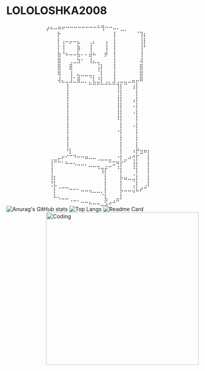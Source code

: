 # LOLOLOSHKA2008              
 ⠀  ⠀⠀⠀⠀⠀ ⠀ ⠀⠀⡴⠦⠤⠶⠖⠒⠒⠒⠒⠒⠒⠒⠒⠓⢻⠒⠒⠤⠄⣀⡀⠀⠀⠀
⠀⠀⠀⠀⠀⠀⠀⠀⠀⠀⠀⠀⠀⡗⠀⠀⠀⠀⠀⠀⠀⠀⠀⠀⠀⠀⠀⢸⠀⠀⠀⠀⠀⠈⢹⡆⠀
⠀⠀⠀⠀⠀⠀⠀⠀⠀⠀⠀⠀⠀⡇⢠⠤⡤⠤⣄⠀⠀⢀⡄⠀⠀⢠⠀⢸⠀⠀⠀⠀⠀⠀⢸⡇⠀
⠀⠀⠀⠀⠀⠀⠀⠀⠀⠀⠀⠀⠀⡇⢸⠀⠀⠀⣷⠀⠀⢸⠀⠀⠀⢸⠀⢸⠀⠀⠀⠀⠀⠀⢸⠃⠀
⠀⠀⠀⠀⠀⠀⠀⠀⠀⠀⠀⠀⠀⣷⠘⠦⠤⠤⣧⠄⠄⣼⠦⠀⠀⡾⠀⢸⠀⠀⠀⠀⠀⠀⢸⠀⠀
⠀⠀⠀⠀⠀⠀⠀⠀⠀⠀⠀⠀⠀⣿⠀⠀⢀⣀⣳⠂⠀⢸⣄⣀⠀⠀⠀⢸⠀⠀⠀⠀⠀⠀⢼⠀⠀
⠀⠀⠀⠀⠀⠀⠀⠀⠀⠀⠀⠀⠀⣿⠀⠀⣿⠀⠀⠀⠀⠀⠀⢨⡇⠀⠀⢸⠀⠀⠀⠀⠀⠀⣿⠀⠀
⠀⠀⠀⠀⠀⠀⠀⠀⠀⠀⠀⠀⠀⢿⠀⠀⢸⠀⣄⣀⣀⣀⡀⠈⡇⠀⠀⢸⠀⠀⠀⠀⠀⠀⣿⠀⠀
⠀⠀⠀⠀⠀⠀⠀⠀⠀⠀⠀⠀⠀⢼⣄⣀⣸⣁⣿⣀⡀⡈⣇⣘⡇⢀⡀⣸⢀⣀⣀⣀⣤⡤⠿⠀⠀
⠀⠀⠀⠀⠀⠀⠀⠀⠀⠀⠀⠀⠀⠀⠀⢸⠀⠀⠀⠀⠀⠉⠉⠉⠉⠉⠉⠉⢹⡇⠉⠀⢰⡇⠀⠀⠀
⠀⠀⠀⠀⠀⠀⠀⠀⠀⠀⠀⠀⠀⠀⠀⢸⠀⠀⠀⠀⠀⠀⠀⠀⠀⠀⠀⠀⢘⡇⠀⠀⠀⡇⠀⠀⠀
⠀⠀⠀⠀⠀⠀⠀⠀⠀⠀⠀⠀⠀⠀⠀⢸⠀⠀⠀⠀⠀⠀⠀⠀⠀⠀⠀⠀⢸⡇⠀⠀⢠⡇⠀⠀⠀
⠀⠀⠀⠀⠀⠀⠀⠀⠀⠀⠀⠀⠀⠀⠀⢸⠀⠀⠀⠀⠀⠀⠀⠀⠀⠀⠀⠀⢸⡇⠀⠀⠠⡇⠀⠀⠀
⠀⠀⠀⠀⠀⠀⠀⠀⠀⠀⠀⠀⠀⠀⠀⢸⠀⠀⠀⠀⠀⠀⠀⠀⠀⠀⠀⠀⢸⡇⠀⠀⠠⡇⠀⠀⠀
⠀⠀⠀⠀⠀⠀⠀⠀⠀⠀⠀⠀⠀⠀⠀⢸⠀⠀⠀⠀⠀⠀⠀⠀⠀⠀⠀⠀⠸⡇⠀⠀⠀⡇⠀⠀⠀
⠀⠀⠀⠀⠀⠀⠀⠀⠀⠀⠀⠀⠀⠀⠀⢸⠀⠀⠀⠀⠀⠀⠀⠀⠀⠀⠀⠀⠀⡇⠀⠀⠠⡇⠀⠀⠀
⠀⠀⠀⠀⠀⠀⠀⠀⠀⠀⠀⠀⠀⠀⠀⢸⠀⠀⠀⠀⠀⠀⠀⠀⠀⠀⠀⠀⠐⡇⠀⠀⠀⡇⠀⠀⠀
⠀⠀⠀⠀⠀⠀⠀⠀⠀⠀⠀⠀⠀⠀⠀⢸⠀⠀⠀⠀⠀⠀⠀⠀⠀⠀⠀⠀⠀⡇⠀⠀⠀⡇⠀⠀⠀
⠀⠀⠀⠀⠀⠀⠀⠀⠀⠀⠀⠀⠀⠀⠀⢸⠀⠀⠀⠀⠀⠀⠀⠀⠀⠀⠀⠀⠀⡇⠀⠀⠀⡇⠀⠀⠀
⠀⠀⠀⠀⠀⠀⠀⠀⠀⠀⠀⠀⠀⠀⠀⠘⡇⠀⠀⠀⠀⠀⠀⠀⠀⠀⠀⠀⠀⡇⠀⠀⠰⡟⣲⠶⡆
⠀⠀⠀⠀⠀⠀⠀⠀⠀⠀⠀⢀⣀⡤⠖⠊⠉⠙⠒⠒⠶⠤⠤⢀⣀⣀⣀⠀⠐⡇⣀⠴⢚⡏⠀⠀⡇
⠀⠀⠀⠀⠀⠀⠀⠀⠀⠀⠀⢸⠉⠉⠁⠓⠒⠢⠤⠤⠄⣀⣀⣀⠀⢀⣉⠭⢛⡏⠁⠀⢸⡇⠀⠀⡇
⠀⠀⠀⠀⠀⠀⠀⠀⠀⠀⠀⢸⠀⠀⠀⠀⠀⠀⠀⠀⠀⠀⠀⠈⢹⡏⠀⠀⠈⡇⠀⠀⠈⡇⠀⠀⡇
⠀⠀⠀⠀⠀⠀⠀⠀⠀⠀⠀⢸⡆⠀⠀⠀⠀⠀⠀⠀⠀⠀⠀⠀⠀⡇⠀⠀⠀⡧⣤⣀⣈⡇⠀⠀⡇
⠀⠀⠀⠀⠀⠀⠀⠀⠀⠀⠀⢘⣇⠀⠀⠀⠀⠀⠀⠀⠀⠀⠀⠀⠀⡇⠀⠀⠀⡇⠀⠀⢈⡇⠀⢀⡇
⠀⠀⠀⠀⠀⠀⠀⠀⠀⠀⠀⠀⡇⠈⠉⠉⠒⠒⠂⠤⠤⢤⣀⣀⡀⡇⠀⠀⠀⡧⠤⠤⢬⠧⠞⠉⠀
⠀⠀⠀⠀⠀⠀⠀⠀⠀⠀⠀⠀⠧⢄⣀⣀⠀⠀⠀⠀⠀⠀⠀⠀⠈⣇⠀⠀⣀⡇⠀⠀⠀⠀⠀⠀⠀
⠀⠀⠀⠀⠀⠀⠀⠀⠀⠀⠀⠀⠀⠀⠀⠀⠈⠉⠁⠒⠒⠦⠤⠤⣀⣫⠴⠚⠉⠀⠀⠀⠀⠀⠀⠀⠀⠀⠀⠀⠀⠀⠀
![Anurag's GitHub stats](https://github-readme-stats.vercel.app/api?username=Lololoshka2008&theme=shadow_green&show_icons=true)
![Top Langs](https://github-readme-stats.vercel.app/api/top-langs/?username=Lololoshka2008&layout=compact&theme=shadow_green&bg_color=00000000)
![Readme Card](https://github-readme-stats.vercel.app/api/pin/?username=Lololoshka2008&repo=github-readme-stats&theme=shadow_green)
<img align="right" alt="Coding" width="400" src="https://media2.giphy.com/media/v1.Y2lkPTc5MGI3NjExNndka2R0dHV2dDFpOHJ2YXRvNDdvM3dibzVodmlqb3N6eHg5bnNhZSZlcD12MV9pbnRlcm5hbF9naWZfYnlfaWQmY3Q9Zw/YpKr72SeALev7CJxn2/giphy.gif">


